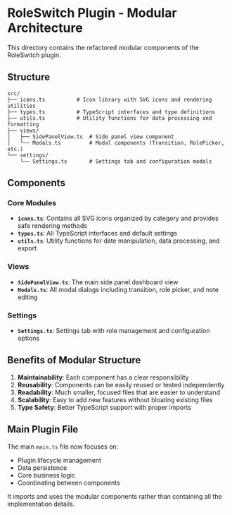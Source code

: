 # RoleSwitch Plugin - Modular Architecture

This directory contains the refactored modular components of the RoleSwitch plugin.

## Structure

```
src/
├── icons.ts          # Icon library with SVG icons and rendering utilities
├── types.ts          # TypeScript interfaces and type definitions
├── utils.ts          # Utility functions for data processing and formatting
├── views/
│   ├── SidePanelView.ts  # Side panel view component
│   └── Modals.ts         # Modal components (Transition, RolePicker, etc.)
└── settings/
    └── Settings.ts       # Settings tab and configuration modals
```

## Components

### Core Modules

- **`icons.ts`**: Contains all SVG icons organized by category and provides safe rendering methods
- **`types.ts`**: All TypeScript interfaces and default settings
- **`utils.ts`**: Utility functions for date manipulation, data processing, and export

### Views

- **`SidePanelView.ts`**: The main side panel dashboard view
- **`Modals.ts`**: All modal dialogs including transition, role picker, and note editing

### Settings

- **`Settings.ts`**: Settings tab with role management and configuration options

## Benefits of Modular Structure

1. **Maintainability**: Each component has a clear responsibility
2. **Reusability**: Components can be easily reused or tested independently  
3. **Readability**: Much smaller, focused files that are easier to understand
4. **Scalability**: Easy to add new features without bloating existing files
5. **Type Safety**: Better TypeScript support with proper imports

## Main Plugin File

The main `main.ts` file now focuses on:
- Plugin lifecycle management
- Data persistence
- Core business logic
- Coordinating between components

It imports and uses the modular components rather than containing all the implementation details.